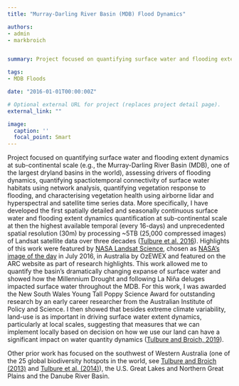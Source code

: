 ```yaml
---
title: "Murray-Darling River Basin (MDB) Flood Dynamics"

authors:
- admin
- markbroich


summary: Project focused on quantifying surface water and flooding extent dynamics at sub-continental scale (e.g., the Murray-Darling River Basin (MDB)

tags:
- MDB Floods

date: "2016-01-01T00:00:00Z"

# Optional external URL for project (replaces project detail page).
external_link: ""

image:
  caption: ''
  focal_point: Smart
---
```


Project focused on quantifying surface water and flooding extent dynamics at sub-continental scale (e.g., the Murray-Darling River Basin (MDB), one of the largest dryland basins in the world), assessing drivers of flooding dynamics, quantifying spactiotemporal connectivity of surface water habitats using network analysis, quantifying vegetation response to flooding, and characterising vegetation health using airborne lidar and hyperspectral and satellite time series data. More specifically, I have developed the first spatially detailed and seasonally continuous surface water and flooding extent dynamics quantification at sub-continental scale at then the highest available temporal (every 16-days) and unprecedented spatial resolution (30m) by processing ~5TB (25,000 compressed images) of Landsat satellite data over three decades ([Tulbure et al. 2016](https://www.researchgate.net/publication/299372495_Surface_Water_Extent_Dynamics_from_Three_Decades_of_Seasonally_Continuous_Landsat_Time_Series_at_Subcontinental_Scale_in_a_Semi-Arid_Region)). Highlights of this work were featured by [NASA Landsat Science](https://landsat.gsfc.nasa.gov/article/thirsting-equitable-water-distribution-australia-turns-landsat), chosen as [NASA’s image of the day](https://earthobservatory.nasa.gov/images/88292/boom-and-bust-water-supplies-in-southeast-australia) in July 2016, in Australia by OzEWEX and featured on the ARC website as part of research highlights. This work allowed me to quantify the basin’s dramatically changing expanse of surface water and showed how the Millennium Drought and following La Niña deluges impacted surface water throughout the MDB. For this work, I was awarded the New South Wales Young Tall Poppy Science Award for outstanding research by an early career researcher from the Australian Institute of Policy and Science. I then showed that besides extreme climate variability, land-use is as important in driving surface water extent dynamics, particularly at local scales, suggesting that measures that we can implement locally based on decision on how we use our land can have a significant impact on water quantity dynamics ([Tulbure and Broich, 2019](https://www.sciencedirect.com/science/article/abs/pii/S0048969718347466)). 

Other prior work has focused on the southwest of Western Australia (one of the 25 global biodiversity hotspots in the world, see [Tulbure and Broich (2013)](https://www.sciencedirect.com/science/article/abs/pii/S0924271613000300) and [Tulbure et al. (2014)](https://iopscience.iop.org/article/10.1088/1748-9326/9/11/114012/meta)), the U.S. Great Lakes and Northern Great Plains and the Danube River Basin.